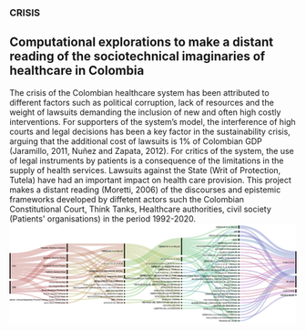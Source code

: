 ### CRISIS

## Computational explorations to make a distant reading of the sociotechnical imaginaries of healthcare in Colombia

The crisis of the Colombian healthcare system has been attributed to different factors such as political corruption, lack of resources and the weight of lawsuits demanding the inclusion of new and often high costly interventions. For supporters of the system’s model, the interference of high courts and legal decisions has been a key factor in the sustainability crisis, arguing that the additional cost of lawsuits is 1% of Colombian GDP (Jaramillo, 2011, Nuñez and Zapata, 2012). For critics of the system, the use of legal instruments by patients is a consequence of the limitations in the supply of health services. Lawsuits against the State (Writ of Protection, Tutela) have had an important impact on health care provision. This project makes a distant reading (Moretti, 2006) of the discourses and epistemic frameworks developed by diffetent actors such the Colombian Constitutional Court, Think Tanks, Healthcare authorities, civil society (Patients' organisations) in the period 1992-2020. 
![](https://github.com/ojmaldonadoc/CRISIS/blob/master/Visualizaciones/1992-1993.png)


